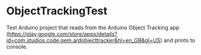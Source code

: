 # ObjectTrackingTest

Test Arduino project that reads from the Arduino Object Tracking app (https://play.google.com/store/apps/details?id=com.studios.code.gem.ardobjecttracker&hl=en_GB&gl=US) and prints to console.
